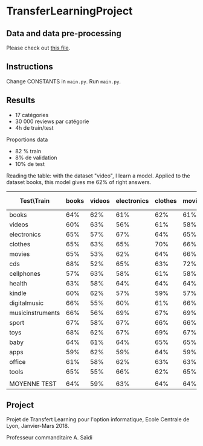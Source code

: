 # TransferLearningProject

## Data and data pre-processing
Please check out [this file](./data/Readme.md).


## Instructions
Change CONSTANTS in `main.py`.
Run `main.py`.



## Results

- 17 catégories
- 30 000 reviews par catégorie
- 4h de train/test

Proportions data
- 82 % train
- 8% de validation
- 10% de test



Reading the table: with the dataset "video", I learn a model. Applied to the dataset books, this model gives me 62% of right answers.

| Test\Train       | books | videos | electronics | clothes | movies | cds | cellphones | health | kindle | digitalmusic | musicinstruments | sport | toys | baby | apps | office | tools |  | MOYENNE TRAIN | 
|------------------|-------|--------|-------------|---------|--------|-----|------------|--------|--------|--------------|------------------|-------|------|------|------|--------|-------|--|---------------| 
| books            | 64%   | 62%    | 61%         | 62%     | 61%    | 56% | 61%        | 56%    | 67%    | 59%          | 55%              | 56%   | 61%  | 63%  | 59%  | 58%    | 55%   |  | 60%           | 
| videos           | 60%   | 63%    | 56%         | 61%     | 58%    | 53% | 63%        | 56%    | 66%    | 58%          | 53%              | 53%   | 59%  | 63%  | 62%  | 54%    | 51%   |  | 58%           | 
| electronics      | 65%   | 57%    | 67%         | 64%     | 65%    | 65% | 61%        | 66%    | 51%    | 57%          | 66%              | 66%   | 64%  | 61%  | 53%  | 66%    | 66%   |  | 62%           | 
| clothes          | 65%   | 63%    | 65%         | 70%     | 66%    | 64% | 64%        | 67%    | 57%    | 61%          | 65%              | 66%   | 68%  | 67%  | 58%  | 64%    | 64%   |  | 64%           | 
| movies           | 65%   | 53%    | 62%         | 64%     | 66%    | 61% | 61%        | 62%    | 60%    | 63%          | 60%              | 60%   | 62%  | 64%  | 60%  | 61%    | 60%   |  | 61%           | 
| cds              | 68%   | 52%    | 65%         | 63%     | 72%    | 73% | 54%        | 70%    | 48%    | 75%          | 71%              | 70%   | 65%  | 59%  | 56%  | 70%    | 71%   |  | 65%           | 
| cellphones       | 57%   | 63%    | 58%         | 61%     | 58%    | 54% | 66%        | 56%    | 62%    | 56%          | 54%              | 53%   | 61%  | 64%  | 64%  | 54%    | 53%   |  | 58%           | 
| health           | 63%   | 58%    | 64%         | 64%     | 64%    | 65% | 60%        | 67%    | 51%    | 63%          | 64%              | 65%   | 64%  | 62%  | 57%  | 64%    | 64%   |  | 62%           | 
| kindle           | 60%   | 62%    | 57%         | 59%     | 57%    | 53% | 60%        | 53%    | 66%    | 59%          | 52%              | 53%   | 57%  | 60%  | 59%  | 54%    | 51%   |  | 57%           | 
| digitalmusic     | 66%   | 55%    | 60%         | 61%     | 66%    | 67% | 57%        | 64%    | 56%    | 67%          | 64%              | 65%   | 62%  | 60%  | 58%  | 64%    | 65%   |  | 62%           | 
| musicinstruments | 66%   | 56%    | 69%         | 67%     | 69%    | 70% | 61%        | 69%    | 50%    | 62%          | 72%              | 71%   | 68%  | 62%  | 56%  | 70%    | 71%   |  | 65%           | 
| sport            | 67%   | 58%    | 67%         | 66%     | 66%    | 67% | 60%        | 68%    | 51%    | 60%          | 67%              | 67%   | 66%  | 63%  | 55%  | 67%    | 67%   |  | 64%           | 
| toys             | 68%   | 62%    | 67%         | 69%     | 67%    | 67% | 65%        | 68%    | 57%    | 64%          | 67%              | 67%   | 71%  | 69%  | 61%  | 67%    | 67%   |  | 66%           | 
| baby             | 64%   | 61%    | 64%         | 65%     | 65%    | 63% | 64%        | 64%    | 58%    | 61%          | 63%              | 64%   | 68%  | 68%  | 62%  | 64%    | 63%   |  | 64%           | 
| apps             | 59%   | 62%    | 59%         | 64%     | 59%    | 57% | 66%        | 59%    | 61%    | 61%          | 57%              | 58%   | 59%  | 65%  | 68%  | 57%    | 56%   |  | 60%           | 
| office           | 61%   | 58%    | 62%         | 63%     | 63%    | 61% | 63%        | 62%    | 54%    | 59%          | 62%              | 62%   | 64%  | 61%  | 57%  | 64%    | 61%   |  | 61%           | 
| tools            | 65%   | 55%    | 66%         | 62%     | 65%    | 65% | 59%        | 67%    | 48%    | 59%          | 66%              | 66%   | 65%  | 61%  | 53%  | 66%    | 66%   |  | 62%           | 
|                  |       |        |             |         |        |     |            |        |        |              |                  |       |      |      |      |        |       |  |               | 
| MOYENNE TEST     | 64%   | 59%    | 63%         | 64%     | 64%    | 62% | 61%        | 63%    | 57%    | 61%          | 62%              | 63%   | 64%  | 63%  | 59%  | 63%    | 62%   |  | 62%           | 



## Project
Projet de Transfert Learning pour l'option informatique, Ecole Centrale de Lyon, Janvier-Mars 2018.

Professeur commanditaire A. Saïdi
